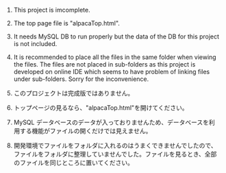 1. This project is imcomplete.
2. The top page file is "alpacaTop.html".
3. It needs MySQL DB to run properly but the data of the DB for this project is not included.
4. It is recommended to place all the files in the same folder when viewing the files. The files are not placed in sub-folders as this project is developed on online IDE which seems to have problem of linking files under sub-folders. Sorry for the inconvenience.

1. このプロジェクトは完成版ではありません。
2. トップページの見るなら、"alpacaTop.html"を開けてください。
3. MySQL データベースのデータが入っておりませんため、データベースを利用する機能がファイルの開くだけでは見えません。
4. 開発環境でファイルをフォルダに入れるのはうまくできませんでしたので、ファイルをフォルダに整理していませんでした。ファイルを見るとき、全部のファイルを同じところに置いてください。
